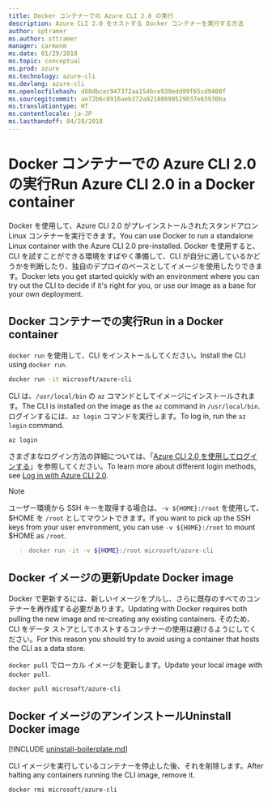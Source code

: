 ```yaml
---
title: Docker コンテナーでの Azure CLI 2.0 の実行
description: Azure CLI 2.0 をホストする Docker コンテナーを実行する方法
author: sptramer
ms.author: sttramer
manager: carmonm
ms.date: 01/29/2018
ms.topic: conceptual
ms.prod: azure
ms.technology: azure-cli
ms.devlang: azure-cli
ms.openlocfilehash: d88dbcec947372aa154bce939edd99f65cd9480f
ms.sourcegitcommit: ae72b6c8916aeb372a92188090529037e63930ba
ms.translationtype: HT
ms.contentlocale: ja-JP
ms.lasthandoff: 04/28/2018
---
```

# <a name="run-azure-cli-20-in-a-docker-container"></a><span data-ttu-id="e0dd6-103">Docker コンテナーでの Azure CLI 2.0 の実行</span><span class="sxs-lookup"><span data-stu-id="e0dd6-103">Run Azure CLI 2.0 in a Docker container</span></span>

<span data-ttu-id="e0dd6-104">Docker を使用して、Azure CLI 2.0 がプレインストールされたスタンドアロン Linux コンテナーを実行できます。</span><span class="sxs-lookup"><span data-stu-id="e0dd6-104">You can use Docker to run a standalone Linux container with the Azure CLI 2.0 pre-installed.</span></span> <span data-ttu-id="e0dd6-105">Docker を使用すると、CLI を試すことができる環境をすばやく準備して、CLI が自分に適しているかどうかを判断したり、独自のデプロイのベースとしてイメージを使用したりできます。</span><span class="sxs-lookup"><span data-stu-id="e0dd6-105">Docker lets you get started quickly with an environment where you can try out the CLI to decide if it's right for you, or use our image as a base for your own deployment.</span></span>

## <a name="run-in-a-docker-container"></a><span data-ttu-id="e0dd6-106">Docker コンテナーでの実行</span><span class="sxs-lookup"><span data-stu-id="e0dd6-106">Run in a Docker container</span></span>

<span data-ttu-id="e0dd6-107">`docker run` を使用して、CLI をインストールしてください。</span><span class="sxs-lookup"><span data-stu-id="e0dd6-107">Install the CLI using `docker run`.</span></span>

   ```bash
   docker run -it microsoft/azure-cli
   ```

<span data-ttu-id="e0dd6-108">CLI は、`/usr/local/bin` の `az` コマンドとしてイメージにインストールされます。</span><span class="sxs-lookup"><span data-stu-id="e0dd6-108">The CLI is installed on the image as the `az` command in `/usr/local/bin`.</span></span> <span data-ttu-id="e0dd6-109">ログインするには、`az login` コマンドを実行します。</span><span class="sxs-lookup"><span data-stu-id="e0dd6-109">To log in, run the `az login` command.</span></span>

```azurecli
az login
```

<span data-ttu-id="e0dd6-110">さまざまなログイン方法の詳細については、「[Azure CLI 2.0 を使用してログインする](authenticate-azure-cli.md)」を参照してください。</span><span class="sxs-lookup"><span data-stu-id="e0dd6-110">To learn more about different login methods, see [Log in with Azure CLI 2.0](authenticate-azure-cli.md).</span></span>

> [!NOTE]
> <span data-ttu-id="e0dd6-111">ユーザー環境から SSH キーを取得する場合は、`-v ${HOME}:/root` を使用して、$HOME を `/root` としてマウントできます。</span><span class="sxs-lookup"><span data-stu-id="e0dd6-111">If you want to pick up the SSH keys from your user environment, you can use `-v ${HOME}:/root` to mount $HOME as `/root`.</span></span>

> ```bash
> docker run -it -v ${HOME}:/root microsoft/azure-cli
> ```

## <a name="update-docker-image"></a><span data-ttu-id="e0dd6-112">Docker イメージの更新</span><span class="sxs-lookup"><span data-stu-id="e0dd6-112">Update Docker image</span></span>

<span data-ttu-id="e0dd6-113">Docker で更新するには、新しいイメージをプルし、さらに既存のすべてのコンテナーを再作成する必要があります。</span><span class="sxs-lookup"><span data-stu-id="e0dd6-113">Updating with Docker requires both pulling the new image and re-creating any existing containers.</span></span> <span data-ttu-id="e0dd6-114">そのため、CLI をデータ ストアとしてホストするコンテナーの使用は避けるようにしてください。</span><span class="sxs-lookup"><span data-stu-id="e0dd6-114">For this reason you should try to avoid using a container that hosts the CLI as a data store.</span></span>

<span data-ttu-id="e0dd6-115">`docker pull` でローカル イメージを更新します。</span><span class="sxs-lookup"><span data-stu-id="e0dd6-115">Update your local image with `docker pull`.</span></span>

```bash
docker pull microsoft/azure-cli
```

## <a name="uninstall-docker-image"></a><span data-ttu-id="e0dd6-116">Docker イメージのアンインストール</span><span class="sxs-lookup"><span data-stu-id="e0dd6-116">Uninstall Docker image</span></span>

[!INCLUDE [uninstall-boilerplate.md](includes/uninstall-boilerplate.md)]

<span data-ttu-id="e0dd6-117">CLI イメージを実行しているコンテナーを停止した後、それを削除します。</span><span class="sxs-lookup"><span data-stu-id="e0dd6-117">After halting any containers running the CLI image, remove it.</span></span>

```bash
docker rmi microsoft/azure-cli
```
